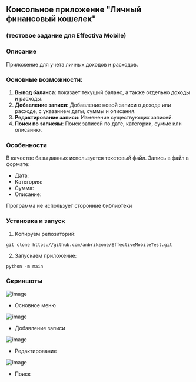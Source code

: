 ## Консольное приложение "Личный финансовый кошелек"
### (тестовое задание для Effectiva Mobile)


### Описание
Приложение для учета личных доходов и расходов.

### Основные возможности:
1. **Вывод баланса**: показает текущий баланс, а также отдельно доходы и расходы.
2. **Добавление записи**: Добавление новой записи о доходе или расходе, с указанием даты, суммы и описания.
3. **Редактирование записи**: Изменение существующих записей.
4. **Поиск по записям**: Поиск записей по дате, категории, сумме или описанию.

### Особенности
В качестве базы данных используется текстовый файл. Запись в файл в формате:
- Дата:
- Категория:
- Сумма:
- Описание:

Программа не использует сторонние библиотеки

### Установка и запуск
1. Копируем репозиторий:
```commandline
git clone https://github.com/anbrikzone/EffectiveMobileTest.git
```
2. Запускаем приложение:
```commandline
python -m main
```

### Скриншоты
![image](https://github.com/anbrikzone/EffectiveMobileTest/assets/2174324/ad42622a-650d-4c0c-b0ee-58627b3bcac5)
+ Основное меню
   
![image](https://github.com/anbrikzone/EffectiveMobileTest/assets/2174324/9d9610a8-36ac-4351-91b9-b716749e154d)
+ Добавление записи

![image](https://github.com/anbrikzone/EffectiveMobileTest/assets/2174324/568f4639-2812-47db-8b4d-bedd11d0a239)
+ Редактирование

![image](https://github.com/anbrikzone/EffectiveMobileTest/assets/2174324/57ca4110-29f2-48f7-8b13-26f8ce375aa8)
+ Поиск


